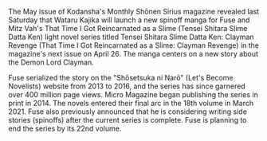 The May issue of Kodansha's Monthly Shōnen Sirius magazine revealed last Saturday that Wataru Kajika will launch a new spinoff manga for Fuse and Mitz Vah's That Time I Got Reincarnated as a Slime (Tensei Shitara Slime Datta Ken) light novel series titled Tensei Shitara Slime Datta Ken: Clayman Revenge (That Time I Got Reincarnated as a Slime: Clayman Revenge) in the magazine's next issue on April 26. The manga centers on a new story about the Demon Lord Clayman.

Fuse serialized the story on the "Shōsetsuka ni Narō" (Let's Become Novelists) website from 2013 to 2016, and the series has since garnered over 400 million page views. Micro Magazine began publishing the series in print in 2014. The novels entered their final arc in the 18th volume in March 2021. Fuse also previously announced that he is considering writing side stories (spinoffs) after the current series is complete. Fuse is planning to end the series by its 22nd volume. 
